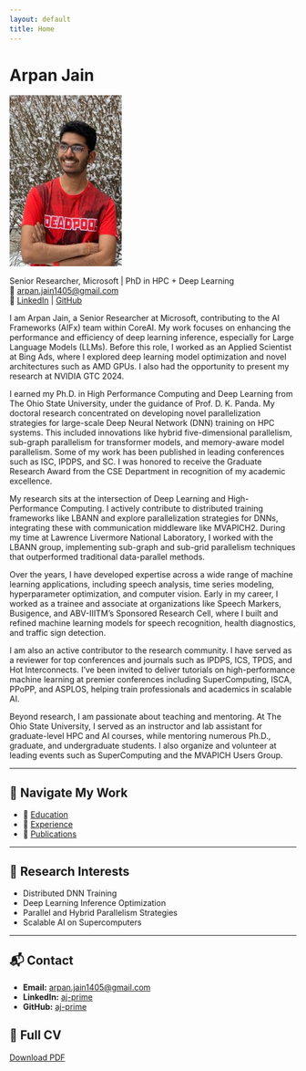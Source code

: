 ```yaml
---
layout: default
title: Home
---
```


# Arpan Jain
![Profile](assets/mypic-197x300.jpg)

Senior Researcher, Microsoft | PhD in HPC + Deep Learning  
📧 [arpan.jain1405@gmail.com](mailto:arpan.jain1405@gmail.com)  
🔗 [LinkedIn](https://www.linkedin.com/in/aj-prime/) | [GitHub](https://github.com/aj-prime) 

I am Arpan Jain, a Senior Researcher at Microsoft, contributing to the AI Frameworks (AIFx) team within CoreAI. My work focuses on enhancing the performance and efficiency of deep learning inference, especially for Large Language Models (LLMs). Before this role, I worked as an Applied Scientist at Bing Ads, where I explored deep learning model optimization and novel architectures such as AMD GPUs. I also had the opportunity to present my research at NVIDIA GTC 2024.

I earned my Ph.D. in High Performance Computing and Deep Learning from The Ohio State University, under the guidance of Prof. D. K. Panda. My doctoral research concentrated on developing novel parallelization strategies for large-scale Deep Neural Network (DNN) training on HPC systems. This included innovations like hybrid five-dimensional parallelism, sub-graph parallelism for transformer models, and memory-aware model parallelism. Some of my work has been published in leading conferences such as ISC, IPDPS, and SC. I was honored to receive the Graduate Research Award from the CSE Department in recognition of my academic excellence.

My research sits at the intersection of Deep Learning and High-Performance Computing. I actively contribute to distributed training frameworks like LBANN and explore parallelization strategies for DNNs, integrating these with communication middleware like MVAPICH2. During my time at Lawrence Livermore National Laboratory, I worked with the LBANN group, implementing sub-graph and sub-grid parallelism techniques that outperformed traditional data-parallel methods.

Over the years, I have developed expertise across a wide range of machine learning applications, including speech analysis, time series modeling, hyperparameter optimization, and computer vision. Early in my career, I worked as a trainee and associate at organizations like Speech Markers, Busigence, and ABV-IIITM’s Sponsored Research Cell, where I built and refined machine learning models for speech recognition, health diagnostics, and traffic sign detection.

I am also an active contributor to the research community. I have served as a reviewer for top conferences and journals such as IPDPS, ICS, TPDS, and Hot Interconnects. I’ve been invited to deliver tutorials on high-performance machine learning at premier conferences including SuperComputing, ISCA, PPoPP, and ASPLOS, helping train professionals and academics in scalable AI.

Beyond research, I am passionate about teaching and mentoring. At The Ohio State University, I served as an instructor and lab assistant for graduate-level HPC and AI courses, while mentoring numerous Ph.D., graduate, and undergraduate students. I also organize and volunteer at leading events such as SuperComputing and the MVAPICH Users Group.



---

## 🔗 Navigate My Work

- 📘 [Education](/education.md/)
- 💼 [Experience](/experience/)
- 📄 [Publications](/publications.md/)

---

## 📌 Research Interests

- Distributed DNN Training  
- Deep Learning Inference Optimization  
- Parallel and Hybrid Parallelism Strategies  
- Scalable AI on Supercomputers  

---

## 📬 Contact

- **Email:** [arpan.jain1405@gmail.com](mailto:arpan.jain1405@gmail.com)  
- **LinkedIn:** [aj-prime](https://linkedin.com/in/aj-prime)  
- **GitHub:** [aj-prime](https://github.com/aj-prime)

## 📄 Full CV

[Download PDF](assets/ArpanJain_CV.pdf)
